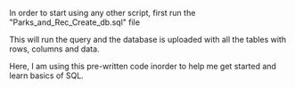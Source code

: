 In order to start using any other script, first run the "Parks_and_Rec_Create_db.sql" file

This will run the query and the database is uploaded with all the tables with rows, columns and data. 

Here, I am using this pre-written code  inorder to help me get started and learn basics of SQL.
